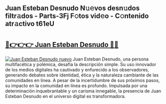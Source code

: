 ## Juan Esteban Desnudo N𝚞𝚎vos desn𝚞dos filtr𝚊dos - Parts-3Fj F𝚘tos vid𝚎o - C𝚘ntenido atr𝚊ctivo t61eU

# <h2><a href="http://mb13msk.tromn.icu/?c=Juan+Esteban+Desnudo">🔗👉👉👉 Juan Esteban Desnudo 🔗🔗</a></h2>

[![Juan Esteban Desnudo nuevo](https://i.imgur.com/pEAQMta.gif)](http://mb13msk.tromn.icu/?c=Juan+Esteban+Desnudo)
Juan Esteban Desnudo, una persona multifacética y polémica, desafía la descripción simple. Su uso innovador de los medios digitales ha cautivado y enfurecido a los observadores, generando debates sobre identidad, ética y la naturaleza cambiante de las comunidades en línea. A pesar de la incertidumbre de sus próximos pasos, su impacto en la comunidad en línea es profundo. Impulsada por una determinación inquebrantable y un carisma innegable, la presencia de Juan Esteban Desnudo en el universo digital es transformadora.
